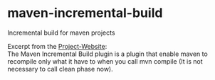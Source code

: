 # maven-incremental-build
Incremental build for maven projects

Excerpt from the
<a href="https://maven-incremental-build.java.net/site/index.html">Project-Website</a>:<br>
The Maven Incremental Build plugin is a plugin that enable maven to recompile only what it have to when you call mvn compile (It is not necessary to call clean phase now).
